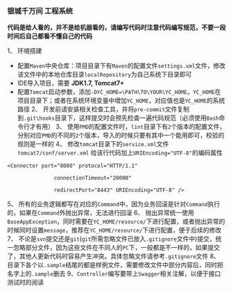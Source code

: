 ### 银城千万间 工程系统
**代码是给人看的，并不是给机器看的，请编写代码时注意代码编写规范，不要一段时间后自己都看不懂自己的代码**

1、 环境搭建
  - 配置`Maven`中央仓库：项目目录下有`Maven`的配置文件`settings.xml`文件，修改该文件中的本地仓库目录`localRepository`为自己系统下目录即可
  - IDE导入项目，需要 **JDK1.7, Tomcat7+**
  - 配置`Tomcat`启动参数，添加`-DYC_HOME=\PATH\TO\YOUR\YC_HOME`，`YC_HOME`在项目目录下；或者在系统环境变量中增加`YC_HOME`，对应值也是`YC_HOME`的系统路径
2、 开发前请安装相关检查工具，并将`pre-commit`文件复制到`.git\hooks`目录下，这样提交时会预先检查一遍代码规范（必须使用`Bash`命令行才有用）
3、 使用`PMD`的配置文件时，`lint`目录下有`2`个版本的配置文件，分别对应`PMD`的不同的`2`个版本，导入的时候只要有其中一个能用即可，校验的规则是一样的
4、 修改`tomcat`目录下的`service.xml`文件 
   `tomcat7/conf/server.xml`
    给该行代码加上`URIEncoding="UTF-8"`的编码属性
``` 
<Connector port="8080" protocol="HTTP/1.1"
 
               connectionTimeout="20000"
 
               redirectPort="8443" URIEncoding="UTF-8" /> 
```

5、 所有的业务逻辑都写在对应的`Command`中，因为业务回滚是针对`Command`执行的，如果在`Command`外抛出异常，无法进行回滚
6、 抛出异常统一使用`BaseAppException`，同时需要在`YC_HOME/resource/`下进行配置，或者抛出异常的时候同时设置`message`，推荐在`YC_HOME/resource/`下进行配置，便于后续的修改
7、 不论是`svn`提交还是`git`(`git`所需忽略文件已放入`.gitignore`文件中)提交，统一忽略部分文件，因为这些文件在不同人的`PC`下，一般都是不一样的，如果提交了，其他人更新代码时容易产生冲突。具体忽略文件请参考`.gitignore`文件
8、目录下各个以`.sample`结尾的都是样例文件，需要修改文件中部分内容后，同时把名字上的`.sample`删去
9、`Controller`编写要带上`Swagger`相关注解，以便于接口测试时的阅读